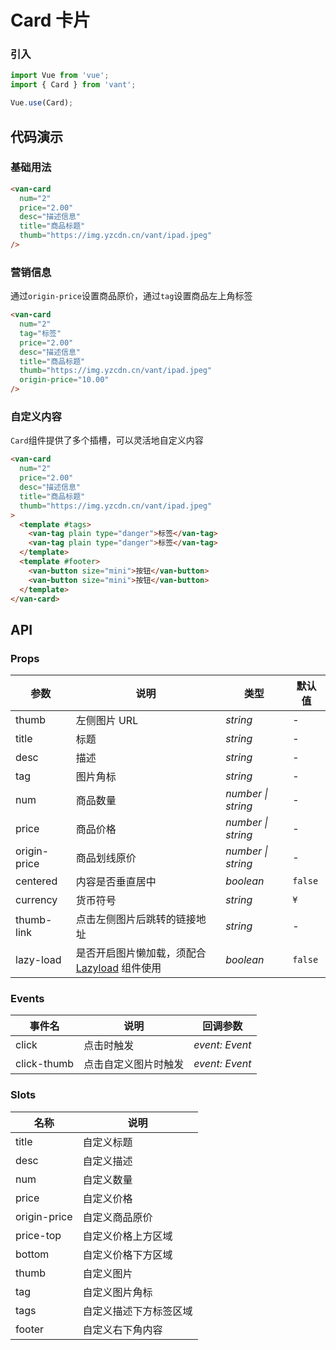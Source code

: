 # Card 卡片

### 引入

```js
import Vue from 'vue';
import { Card } from 'vant';

Vue.use(Card);
```

## 代码演示

### 基础用法

```html
<van-card
  num="2"
  price="2.00"
  desc="描述信息"
  title="商品标题"
  thumb="https://img.yzcdn.cn/vant/ipad.jpeg"
/>
```

### 营销信息

通过`origin-price`设置商品原价，通过`tag`设置商品左上角标签

```html
<van-card
  num="2"
  tag="标签"
  price="2.00"
  desc="描述信息"
  title="商品标题"
  thumb="https://img.yzcdn.cn/vant/ipad.jpeg"
  origin-price="10.00"
/>
```

### 自定义内容

`Card`组件提供了多个插槽，可以灵活地自定义内容

```html
<van-card
  num="2"
  price="2.00"
  desc="描述信息"
  title="商品标题"
  thumb="https://img.yzcdn.cn/vant/ipad.jpeg"
>
  <template #tags>
    <van-tag plain type="danger">标签</van-tag>
    <van-tag plain type="danger">标签</van-tag>
  </template>
  <template #footer>
    <van-button size="mini">按钮</van-button>
    <van-button size="mini">按钮</van-button>
  </template>
</van-card>
```

## API

### Props

| 参数 | 说明 | 类型 | 默认值 |
|------|------|------|------|
| thumb | 左侧图片 URL | *string* | - |
| title | 标题 | *string* | - |
| desc | 描述 | *string* | - |
| tag | 图片角标 | *string* | - |
| num | 商品数量 | *number \| string* | - |
| price | 商品价格 | *number \| string* | - |
| origin-price | 商品划线原价 | *number \| string* | - |
| centered | 内容是否垂直居中 | *boolean* | `false` |
| currency | 货币符号 |  *string* | `¥` |
| thumb-link | 点击左侧图片后跳转的链接地址 | *string* | - |
| lazy-load | 是否开启图片懒加载，须配合 [Lazyload](#/zh-CN/lazyload) 组件使用 | *boolean* | `false` |

### Events

| 事件名 | 说明 | 回调参数 |
|------|------|------|
| click | 点击时触发 | *event: Event* |
| click-thumb | 点击自定义图片时触发 | *event: Event* |

### Slots

| 名称 | 说明 |
|------|------|
| title | 自定义标题 |
| desc | 自定义描述 |
| num | 自定义数量 |
| price | 自定义价格 |
| origin-price | 自定义商品原价 |
| price-top | 自定义价格上方区域 |
| bottom | 自定义价格下方区域 |
| thumb | 自定义图片 |
| tag | 自定义图片角标 |
| tags | 自定义描述下方标签区域 |
| footer | 自定义右下角内容 |
